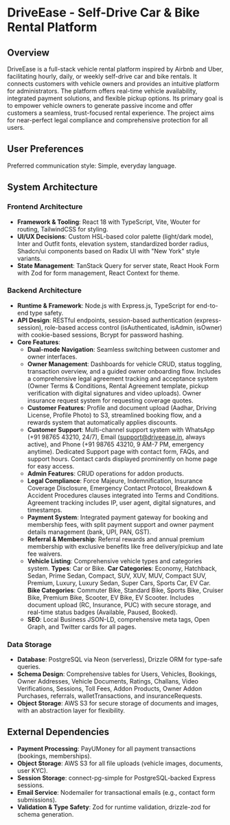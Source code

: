 # DriveEase - Self-Drive Car & Bike Rental Platform

## Overview
DriveEase is a full-stack vehicle rental platform inspired by Airbnb and Uber, facilitating hourly, daily, or weekly self-drive car and bike rentals. It connects customers with vehicle owners and provides an intuitive platform for administrators. The platform offers real-time vehicle availability, integrated payment solutions, and flexible pickup options. Its primary goal is to empower vehicle owners to generate passive income and offer customers a seamless, trust-focused rental experience. The project aims for near-perfect legal compliance and comprehensive protection for all users.

## User Preferences
Preferred communication style: Simple, everyday language.

## System Architecture

### Frontend Architecture
- **Framework & Tooling**: React 18 with TypeScript, Vite, Wouter for routing, TailwindCSS for styling.
- **UI/UX Decisions**: Custom HSL-based color palette (light/dark mode), Inter and Outfit fonts, elevation system, standardized border radius, Shadcn/ui components based on Radix UI with "New York" style variants.
- **State Management**: TanStack Query for server state, React Hook Form with Zod for form management, React Context for theme.

### Backend Architecture
- **Runtime & Framework**: Node.js with Express.js, TypeScript for end-to-end type safety.
- **API Design**: RESTful endpoints, session-based authentication (express-session), role-based access control (isAuthenticated, isAdmin, isOwner) with cookie-based sessions, Bcrypt for password hashing.
- **Core Features**:
    - **Dual-mode Navigation**: Seamless switching between customer and owner interfaces.
    - **Owner Management**: Dashboards for vehicle CRUD, status toggling, transaction overview, and a guided owner onboarding flow. Includes a comprehensive legal agreement tracking and acceptance system (Owner Terms & Conditions, Rental Agreement template, pickup verification with digital signatures and video uploads). Owner insurance request system for requesting coverage quotes.
    - **Customer Features**: Profile and document upload (Aadhar, Driving License, Profile Photo) to S3, streamlined booking flow, and a rewards system that automatically applies discounts.
    - **Customer Support**: Multi-channel support system with WhatsApp (+91 98765 43210, 24/7), Email (support@driveease.in, always active), and Phone (+91 98765 43210, 9 AM-7 PM, emergency anytime). Dedicated Support page with contact form, FAQs, and support hours. Contact cards displayed prominently on home page for easy access.
    - **Admin Features**: CRUD operations for addon products.
    - **Legal Compliance**: Force Majeure, Indemnification, Insurance Coverage Disclosure, Emergency Contact Protocol, Breakdown & Accident Procedures clauses integrated into Terms and Conditions. Agreement tracking includes IP, user agent, digital signatures, and timestamps.
    - **Payment System**: Integrated payment gateway for booking and membership fees, with split payment support and owner payment details management (bank, UPI, PAN, GST).
    - **Referral & Membership**: Referral rewards and annual premium membership with exclusive benefits like free delivery/pickup and late fee waivers.
    - **Vehicle Listing**: Comprehensive vehicle types and categories system. **Types**: Car or Bike. **Car Categories**: Economy, Hatchback, Sedan, Prime Sedan, Compact, SUV, XUV, MUV, Compact SUV, Premium, Luxury, Luxury Sedan, Super Cars, Sports Car, EV Car. **Bike Categories**: Commuter Bike, Standard Bike, Sports Bike, Cruiser Bike, Premium Bike, Scooter, EV Bike, EV Scooter. Includes document upload (RC, Insurance, PUC) with secure storage, and real-time status badges (Available, Paused, Booked).
    - **SEO**: Local Business JSON-LD, comprehensive meta tags, Open Graph, and Twitter cards for all pages.

### Data Storage
- **Database**: PostgreSQL via Neon (serverless), Drizzle ORM for type-safe queries.
- **Schema Design**: Comprehensive tables for Users, Vehicles, Bookings, Owner Addresses, Vehicle Documents, Ratings, Challans, Video Verifications, Sessions, Toll Fees, Addon Products, Owner Addon Purchases, referrals, walletTransactions, and insuranceRequests.
- **Object Storage**: AWS S3 for secure storage of documents and images, with an abstraction layer for flexibility.

## External Dependencies

- **Payment Processing**: PayUMoney for all payment transactions (bookings, memberships).
- **Object Storage**: AWS S3 for all file uploads (vehicle images, documents, user KYC).
- **Session Storage**: connect-pg-simple for PostgreSQL-backed Express sessions.
- **Email Service**: Nodemailer for transactional emails (e.g., contact form submissions).
- **Validation & Type Safety**: Zod for runtime validation, drizzle-zod for schema generation.